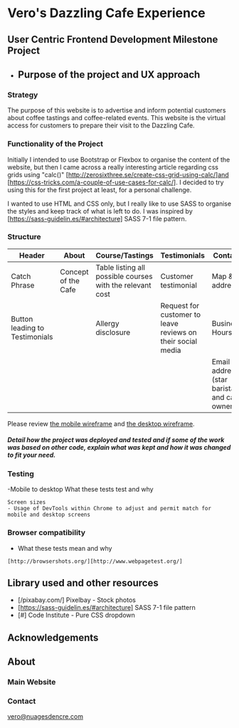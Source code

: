 # Vero's Dazzling Cafe Experience
## User Centric Frontend Development Milestone Project


- ## Purpose of the project and UX approach  
### Strategy
The purpose of this website is to advertise and inform potential customers about coffee tastings and coffee-related events. This website is the virtual access for customers to prepare their visit to the Dazzling Cafe. 

### Functionality of the Project

Initially I intended to use Bootstrap or Flexbox to organise the content of the website, but then I came across a really interesting article regarding css grids using "calc()" [http://zerosixthree.se/create-css-grid-using-calc/]and [https://css-tricks.com/a-couple-of-use-cases-for-calc/]. I decided to try using this for the first project at least, for a personal challenge.

I wanted to use HTML and CSS only, but I really like to use SASS to organise the styles and keep track of what is left to do. I was inspired by [https://sass-guidelin.es/#architecture] SASS 7-1 file pattern.

### Structure 
Header|About| Course/Tastings|Testimonials|Contact|Footer
---|---|---|---|---|---|
Catch Phrase|Concept of the Cafe|Table listing all possible courses with the relevant cost|Customer testimonial|Map & address|Social media icons|
Button leading to Testimonials||Allergy disclosure|Request for customer to leave reviews on their social media|Business Hours||
|||||Email address (star barista and cafe owner)|

Please review [the mobile wireframe](ux/mobile_usercentric.pdf) and [the desktop wireframe](ux/desktop_usercentric.pdf).
##### Detail how the project was deployed and tested and if some of the work was based on other code, explain what was kept and how it was changed to fit your need.

### Testing
-Mobile to desktop
What these tests test and why
``` Media queries
Screen sizes
- Usage of DevTools within Chrome to adjust and permit match for mobile and desktop screens

```
### Browser compatibility
- What these tests mean and why
```
[http://browsershots.org/][http://www.webpagetest.org/]
```


## Library used and other resources

* [/pixabay.com/] Pixelbay - Stock photos
* [https://sass-guidelin.es/#architecture] SASS 7-1 file pattern 
* [#] Code Institute - Pure CSS dropdown


## Acknowledgements

## About 
### Main Website
### Contact
vero@nuagesdencre.com
